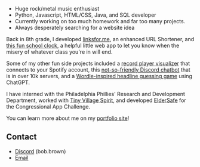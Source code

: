 <!-- <a href="https://sogiai.com" target="_blank">It ain't June but... Happy Pride Month!</a>
 -->
- Huge rock/metal music enthusiast
- Python, Javascript, HTML/CSS, Java, and SQL developer
- Currently working on too much homework and far too many projects.
- Always desperately searching for a website idea

Back in 8th grade, I developed <a href="https://lfm.ronenjain.com" target="_blank">linksfor.me</a>, an enhanced URL Shortener, and <a href="https://school.ronenjain.com" target="_blank">this fun school clock</a>, a helpful little web app to let you know when the misery of whatever class you're in will end.

Some of my other fun side projects included a [record player visualizer](https://vinyl.ronenjain.com) that connects to your Spotify account, this [not-so-friendly Discord chatbot](https://bullyme.ronenjain.com) that is in over 10k servers, and a [Wordle-inspired headline guessing game](https://aiheadlines.web.app) using ChatGPT.

I have interned with the Philadelphia Phillies' Research and Development Department, worked with [Tiny Village Spirit](https://tinyvillagespirit.org), and developed [ElderSafe](https://eldersafe.ronenjain.com) for the Congressional App Challenge.

You can learn more about me on my [portfolio site](https://ronenjain.com)!
## Contact

- [Discord](https://discordapp.com/users/893939197537288265) (bob.brown)
- [Email](mailto:ronen@ronenjain.com)
